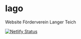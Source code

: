 # lago
Website Förderverein Langer Teich

[![Netlify Status](https://api.netlify.com/api/v1/badges/50fc72dc-ad7e-4561-9641-48a5f9e42e82/deploy-status)](https://app.netlify.com/sites/langerteich/deploys)

